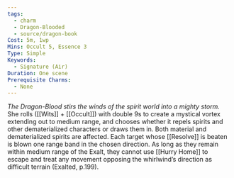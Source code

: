 ```yaml
---
tags:
  - charm
  - Dragon-Blooded
  - source/dragon-book
Cost: 5m, 1wp
Mins: Occult 5, Essence 3
Type: Simple
Keywords:
  - Signature (Air)
Duration: One scene
Prerequisite Charms:
  - None
---
```

*The Dragon-Blood stirs the winds of the spirit world into a mighty storm.*
She rolls ([[Wits]] + [[Occult]]) with double 9s to create a mystical vortex extending out to medium range, and chooses whether it repels spirits and other dematerialized characters or draws them in. Both material and dematerialized spirits are affected. Each target whose [[Resolve]] is beaten is blown one range band in the chosen direction. As long as they remain within medium range of the Exalt, they cannot use [[Hurry Home]] to escape and treat any movement opposing the whirlwind’s direction as difficult terrain (Exalted, p.199).